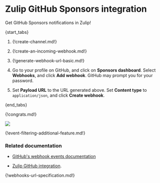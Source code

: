 # Zulip GitHub Sponsors integration

Get GitHub Sponsors notifications in Zulip!

{start_tabs}

1. {!create-channel.md!}

1. {!create-an-incoming-webhook.md!}

1. {!generate-webhook-url-basic.md!}

1. Go to your profile on GitHub, and click on **Sponsors dashboard**.
   Select **Webhooks**, and click **Add webhook**. GitHub may prompt
   you for your password.

1. Set **Payload URL** to the URL generated above. Set **Content type**
   to `application/json`, and click **Create webhook**.

{end_tabs}

{!congrats.md!}

![](/static/images/integrations/githubsponsors/001.png)

{!event-filtering-additional-feature.md!}

### Related documentation

- [GitHub's webhook events documentation][github-webhook-events]

- [Zulip GitHub integration](/integrations/doc/github).

{!webhooks-url-specification.md!}

[github-webhook-events]: https://docs.github.com/en/webhooks-and-events/webhooks/webhook-events-and-payloads
